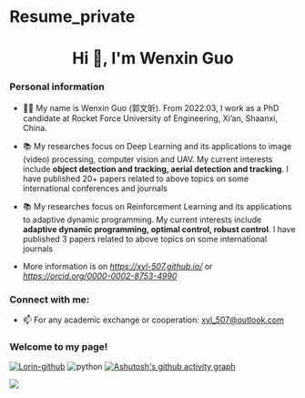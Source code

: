 # Resume_private
<h1 align="center">Hi 👋, I'm Wenxin Guo</h1>
<h3 align="left">Personal information</h3>

- 👨‍🎓 My name is Wenxin Guo (郭文昕). From 2022.03, I work as a PhD candidate at Rocket Force University of Engineering, Xi’an, Shaanxi, China.

- 📚 My researches focus on Deep Learning and its applications to image (video) processing, computer vision and UAV. My current interests include **object detection and tracking, aerial detection and tracking**. I have published 20+ papers related to above topics on some international conferences and journals

- 📚 My researches focus on Reinforcement Learning and its applications to adaptive dynamic programming. My current interests include **adaptive dynamic programming, optimal control, robust control**. I have published 3 papers related to above topics on some international journals

- More information is on *https://xyl-507.github.io/* or *https://orcid.org/0000-0002-8753-4990*

<h3 align="left">Connect with me:</h3>
<p align="left">
</p>

- 📫 For any academic exchange or cooperation: xyl_507@outlook.com

<h3 align="left">Welcome to my page!</h3>
<p align="left">
</p>

[![Lorin-github](https://github-readme-stats.vercel.app/api?username=WenxinGuo97)](https://github.com/anuraghazra/github-readme-stats) 
![python](https://github-readme-stats.vercel.app/api/top-langs/?username=WenxinGuo97&layout=compact&hide_border=true&langs_count=10)
[![Ashutosh's github activity graph](https://github-readme-activity-graph.vercel.app/graph?username=WenxinGuo97&theme=github-compact)](https://github.com/WenxinGuo97/github-readme-activity-graph)

<!--- 注释符号
[![GitHub Streak](https://streak-stats.demolab.com?user=WenxinGuo97)](https://git.io/streak-stats)
-->

![](https://komarev.com/ghpvc/?username=WenxinGuo97&abbreviated=true)
